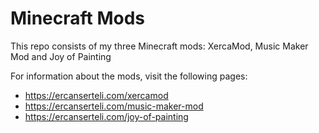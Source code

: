 # Minecraft Mods
This repo consists of my three Minecraft mods: XercaMod, Music Maker Mod and Joy of Painting

For information about the mods, visit the following pages:
- https://ercanserteli.com/xercamod
- https://ercanserteli.com/music-maker-mod
- https://ercanserteli.com/joy-of-painting
